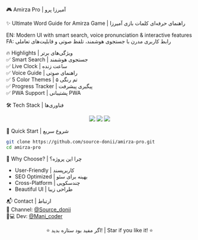  🎮 Amirza Pro | آمیرزا پرو  

✨ Ultimate Word Guide for Amirza Game | راهنمای حرفه‌ای کلمات بازی آمیرزا

EN: Modern UI with smart search, voice pronunciation & interactive features  
FA: رابط کاربری مدرن با جستجوی هوشمند، تلفظ صوتی و قابلیت‌های تعاملی  

🔥 Highlights | ویژگی‌های برتر  
✅ Smart Search | جستجوی هوشمند  
✅ Live Clock | ساعت زنده  
✅ Voice Guide | راهنمای صوتی  
✅ 5 Color Themes | ۵ تم رنگی  
✅ Progress Tracker | پیگیری پیشرفت  
✅ PWA Support | پشتیبانی PWA  

🛠️ Tech Stack | فناوری‌ها  
<div align="center">
  <img src="https://img.shields.io/badge/HTML5-E34F26?style=for-the-badge&logo=html5&logoColor=white">
  <img src="https://img.shields.io/badge/CSS3-1572B6?style=for-the-badge&logo=css3&logoColor=white">
  <img src="https://img.shields.io/badge/JavaScript-F7DF1E?style=for-the-badge&logo=javascript&logoColor=black">
</div>

🚀 Quick Start | شروع سریع  
```bash
git clone https://github.com/source-donii/amirza-pro.git
cd amirza-pro
```

🌟 Why Choose? | چرا این پروژه؟  
- User-Friendly | کاربرپسند  
- SEO Optimized | بهینه برای سئو  
- Cross-Platform | چندسکویی  
- Beautiful UI | طراحی زیبا  

📬 Contact | ارتباط  
📢 Channel: [@Source_donii](https://t.me/Source_donii)  
👨💻 Dev: [@Mani_coder](https://t.me/Mani_coder)  

<div align="center">
  ⭐️ اگر مفید بود ستاره بدید! | Star if you like it! ⭐️
</div>
